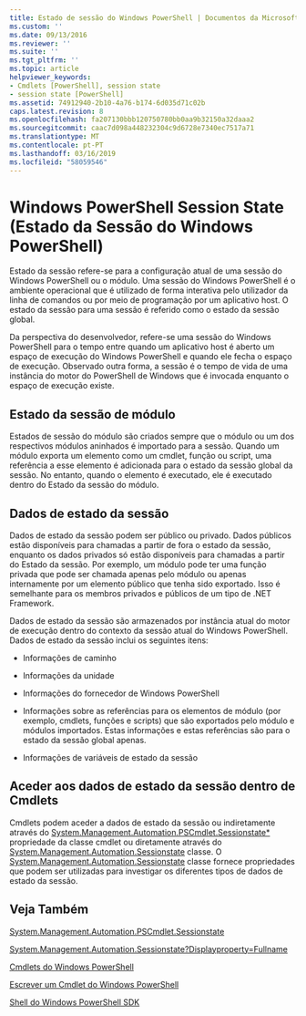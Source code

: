 ```yaml
---
title: Estado de sessão do Windows PowerShell | Documentos da Microsoft
ms.custom: ''
ms.date: 09/13/2016
ms.reviewer: ''
ms.suite: ''
ms.tgt_pltfrm: ''
ms.topic: article
helpviewer_keywords:
- Cmdlets [PowerShell], session state
- session state [PowerShell]
ms.assetid: 74912940-2b10-4a76-b174-6d035d71c02b
caps.latest.revision: 8
ms.openlocfilehash: fa207130bbb120750780bb0aa9b32150a32daaa2
ms.sourcegitcommit: caac7d098a448232304c9d6728e7340ec7517a71
ms.translationtype: MT
ms.contentlocale: pt-PT
ms.lasthandoff: 03/16/2019
ms.locfileid: "58059546"
---
```

# <a name="windows-powershell-session-state"></a>Windows PowerShell Session State (Estado da Sessão do Windows PowerShell)

Estado da sessão refere-se para a configuração atual de uma sessão do Windows PowerShell ou o módulo. Uma sessão do Windows PowerShell é o ambiente operacional que é utilizado de forma interativa pelo utilizador da linha de comandos ou por meio de programação por um aplicativo host. O estado da sessão para uma sessão é referido como o estado da sessão global.

Da perspectiva do desenvolvedor, refere-se uma sessão do Windows PowerShell para o tempo entre quando um aplicativo host é aberto um espaço de execução do Windows PowerShell e quando ele fecha o espaço de execução. Observado outra forma, a sessão é o tempo de vida de uma instância do motor do PowerShell de Windows que é invocada enquanto o espaço de execução existe.

## <a name="module-session-state"></a>Estado da sessão de módulo

Estados de sessão do módulo são criados sempre que o módulo ou um dos respectivos módulos aninhados é importado para a sessão. Quando um módulo exporta um elemento como um cmdlet, função ou script, uma referência a esse elemento é adicionada para o estado da sessão global da sessão. No entanto, quando o elemento é executado, ele é executado dentro do Estado da sessão do módulo.

## <a name="session-state-data"></a>Dados de estado da sessão

Dados de estado da sessão podem ser público ou privado. Dados públicos estão disponíveis para chamadas a partir de fora o estado da sessão, enquanto os dados privados só estão disponíveis para chamadas a partir do Estado da sessão. Por exemplo, um módulo pode ter uma função privada que pode ser chamada apenas pelo módulo ou apenas internamente por um elemento público que tenha sido exportado. Isso é semelhante para os membros privados e públicos de um tipo de .NET Framework.

Dados de estado da sessão são armazenados por instância atual do motor de execução dentro do contexto da sessão atual do Windows PowerShell. Dados de estado da sessão inclui os seguintes itens:

- Informações de caminho

- Informações da unidade

- Informações do fornecedor de Windows PowerShell

- Informações sobre as referências para os elementos de módulo (por exemplo, cmdlets, funções e scripts) que são exportados pelo módulo e módulos importados. Estas informações e estas referências são para o estado da sessão global apenas.

- Informações de variáveis de estado da sessão

## <a name="accessing-session-state-data-within-cmdlets"></a>Aceder aos dados de estado da sessão dentro de Cmdlets

Cmdlets podem aceder a dados de estado da sessão ou indiretamente através do [System.Management.Automation.PSCmdlet.Sessionstate*](/dotnet/api/System.Management.Automation.PSCmdlet.SessionState) propriedade da classe cmdlet ou diretamente através do [ System.Management.Automation.Sessionstate](/dotnet/api/System.Management.Automation.SessionState) classe. O [System.Management.Automation.Sessionstate](/dotnet/api/System.Management.Automation.SessionState) classe fornece propriedades que podem ser utilizadas para investigar os diferentes tipos de dados de estado da sessão.

## <a name="see-also"></a>Veja Também

[System.Management.Automation.PSCmdlet.Sessionstate](/dotnet/api/System.Management.Automation.PSCmdlet.SessionState)

[System.Management.Automation.Sessionstate?Displayproperty=Fullname](/dotnet/api/System.Management.Automation.SessionState)

[Cmdlets do Windows PowerShell](./cmdlet-overview.md)

[Escrever um Cmdlet do Windows PowerShell](./writing-a-windows-powershell-cmdlet.md)

[Shell do Windows PowerShell SDK](../windows-powershell-reference.md)
